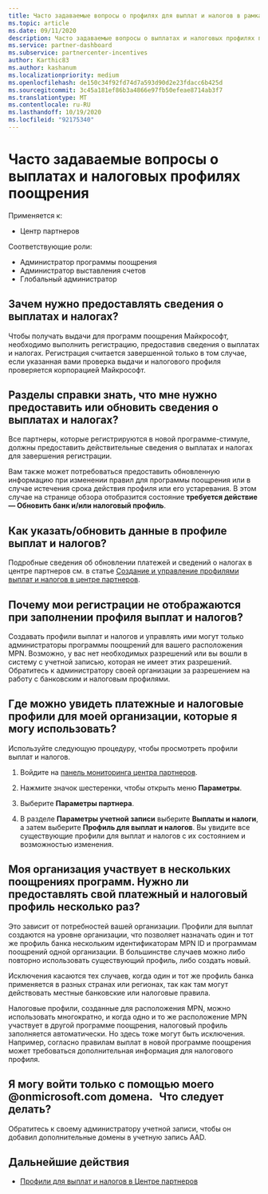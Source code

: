 ```yaml
---
title: Часто задаваемые вопросы о профилях для выплат и налогов в рамках программы поощрения
ms.topic: article
ms.date: 09/11/2020
description: Часто задаваемые вопросы о выплатах и налоговых профилях поощрения. Вопросы включают в себя, почему вы не можете видеть ваши выплаты и налоговые профили и что делать с ним.
ms.service: partner-dashboard
ms.subservice: partnercenter-incentives
author: Karthic83
ms.author: kashanum
ms.localizationpriority: medium
ms.openlocfilehash: de150c34f92fd74d7a593d90d2e23fdacc6b425d
ms.sourcegitcommit: 3c45a181ef86b3a4866e97fb50efeae8714ab3f7
ms.translationtype: MT
ms.contentlocale: ru-RU
ms.lasthandoff: 10/19/2020
ms.locfileid: "92175340"
---
```

# <a name="frequently-asked-questions-regarding-incentives-payout-and-tax-profiles"></a>Часто задаваемые вопросы о выплатах и налоговых профилях поощрения

Применяется к:

- Центр партнеров

Соответствующие роли:

- Администратор программы поощрения
- Администратор выставления счетов
- Глобальный администратор

## <a name="why-do-i-need-to-provide-my-payout-andor-tax-details"></a>Зачем нужно предоставлять сведения о выплатах и налогах?

Чтобы получать выдачи для программ поощрения Майкрософт, необходимо выполнить регистрацию, предоставив сведения о выплатах и налогах. Регистрация считается завершенной только в том случае, если указанная вами проверка выдачи и налогового профиля проверяется корпорацией Майкрософт.

## <a name="how-do-i-know-that-i-need-to-provideupdate-my-payout-andor-tax-details"></a>Разделы справки знать, что мне нужно предоставить или обновить сведения о выплатах и налогах?

Все партнеры, которые регистрируются в новой программе-стимуле, должны предоставить действительные сведения о выплатах и налогах для завершения регистрации.

Вам также может потребоваться предоставить обновленную информацию при изменении правил для программы поощрения или в случае истечения срока действия профиля или его устаревания. В этом случае на странице обзора отобразится состояние **требуется действие — Обновить банк и/или налоговый профиль**.

## <a name="how-do-i-provide-update-my-payout-and-or-tax-details"></a>Как указать/обновить данные в профиле выплат и налогов?

Подробные сведения об обновлении платежей и сведений о налогах в центре партнеров см. в статье [Создание и управление профилями выплат и налогов в центре партнеров](./incentives-create-and-manage-your-payout-and-tax-profiles.md).

## <a name="why-dont-i-see-my-enrollments-when-i-go-to-assign-my-payout-and-tax-profile"></a>Почему мои регистрации не отображаются при заполнении профиля выплат и налогов?

Создавать профили выплат и налогов и управлять ими могут только администраторы программы поощрений для вашего расположения MPN. Возможно, у вас нет необходимых разрешений или вы вошли в систему с учетной записью, которая не имеет этих разрешений. Обратитесь к администратору своей организации за разрешением на работу с банковским и налоговым профилями.

## <a name="where-can-i-see-the-payout-and-tax-profiles-for-my-organization-that-i-can-use"></a>Где можно увидеть платежные и налоговые профили для моей организации, которые я могу использовать?

Используйте следующую процедуру, чтобы просмотреть профили выплат и налогов.

1. Войдите на [панель мониторинга центра партнеров](https://partner.microsoft.com/dashboard).

2. Нажмите значок шестеренки, чтобы открыть меню **Параметры**.

3. Выберите **Параметры партнера**.

4. В разделе **Параметры учетной записи** выберите **Выплаты и налоги**, а затем выберите **Профиль для выплат и налогов**. Вы увидите все существующие профили для выплат и налогов с их состоянием и возможностью изменения.

## <a name="my-organization-is-participating-in-multiple-incentive-programs-do-i-need-to-provide-my-payment-and-tax-profile-multiple-times"></a>Моя организация участвует в нескольких поощрениях программ. Нужно ли предоставлять свой платежный и налоговый профиль несколько раз?

Это зависит от потребностей вашей организации. Профили для выплат создаются на уровне организации, что позволяет назначать один и тот же профиль банка нескольким идентификаторам MPN ID и программам поощрений одной организации. В большинстве случаев можно либо повторно использовать существующий профиль, либо создать новый.

Исключения касаются тех случаев, когда один и тот же профиль банка применяется в разных странах или регионах, так как там могут действовать местные банковские или налоговые правила.

Налоговые профили, созданные для расположения MPN, можно использовать многократно, и когда одно и то же расположение MPN участвует в другой программе поощрения, налоговый профиль заполняется автоматически. Но здесь тоже могут быть исключения. Например, согласно правилам выплат в новой программе поощрения может требоваться дополнительная информация для налогового профиля.  

## <a name="im-only-able-to-sign-in-with-my-onmicrosoftcom-domain-what-should-i-do"></a>Я могу войти только с помощью моего @onmicrosoft.com домена.   Что следует делать?

Обратитесь к своему администратору учетной записи, чтобы он добавил дополнительные домены в учетную запись AAD.

## <a name="next-steps"></a>Дальнейшие действия

- [Профили для выплат и налогов в Центре партнеров](incentives-create-and-manage-your-payout-and-tax-profiles.md)